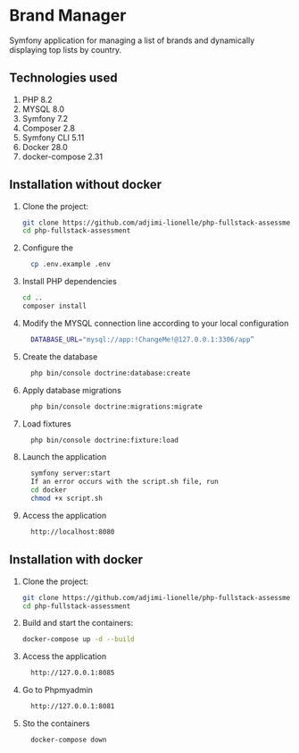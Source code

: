 
# Brand Manager

 Symfony application for managing a list of brands and dynamically displaying top lists by country.

 ## Technologies used 
 1. PHP 8.2
 2. MYSQL 8.0
 3. Symfony 7.2
 4. Composer 2.8
 5. Symfony CLI 5.11
 6. Docker 28.0
 7. docker-compose 2.31

 ## Installation without docker 

1. Clone the project:
   ```bash
   git clone https://github.com/adjimi-lionelle/php-fullstack-assessment.git
   cd php-fullstack-assessment
   ```
2. Configure the
    ```bash
      cp .env.example .env
    ```
3. Install PHP dependencies
    ```bash
    cd ..
    composer install
     ```   
4. Modify the MYSQL connection line according to your local configuration
    ```bash
      DATABASE_URL="mysql://app:!ChangeMe!@127.0.0.1:3306/app”
    ```      
5. Create the database
   ```bash
     php bin/console doctrine:database:create
   ```
6. Apply database migrations
    ```bash
      php bin/console doctrine:migrations:migrate
    ```
7. Load fixtures
    ```bash
      php bin/console doctrine:fixture:load
    ```    
8. Launch the application
    ```bash
      symfony server:start
      If an error occurs with the script.sh file, run
      cd docker
      chmod +x script.sh
    ```   
9. Access the application
    ```bash
      http://localhost:8080
    ```  

## Installation with docker    

1. Clone the project:
   ```bash
   git clone https://github.com/adjimi-lionelle/php-fullstack-assessment.git
   cd php-fullstack-assessment
   ```
2. Build and start the containers:
   ```bash
   docker-compose up -d --build
   ```
3. Access the application
    ```bash
      http://127.0.0.1:8085
    ```
4. Go to Phpmyadmin
    ```bash
      http://127.0.0.1:8081
    ```    
5. Sto the containers
    ```bash 
      docker-compose down
    ```